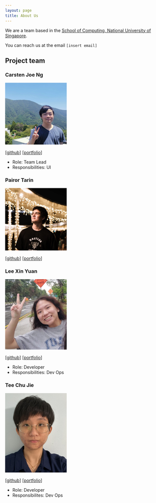 ```yaml
---
layout: page
title: About Us
---
```


We are a team based in the [School of Computing, National University of Singapore](http://www.comp.nus.edu.sg).

You can reach us at the email `[insert email]`

## Project team

### Carsten Joe Ng

<img src="images/carsten.png" width="200px">

[[github](http://github.com/wyrkx)]
[[portfolio](team/carsten.md)]

- Role: Team Lead
- Responsibilities: UI

### Pairor Tarin

<img src="images/tarinpairor.png" width="200px">

[[github](http://github.com/TarinPairor)]
[[portfolio](team/johndoe.md)]

### Lee Xin Yuan

<img src="images/xinyuan.png" width="200px">

[[github](http://github.com/agreatdayy)]
[[portfolio](team/xinyuan.md)]

- Role: Developer
- Responsibilities: Dev Ops

### Tee Chu Jie

<img src="images/chujie.png" width="200px">

[[github](https://github.com/tamagochuuu)]
[[portfolio](team/chujie.md)]

- Role: Developer
- Responsibilites: Dev Ops
